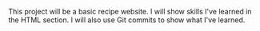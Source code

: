 This project will be a basic recipe website. I will show skills I've learned in the HTML section. I will also use Git commits to show what I've learned.